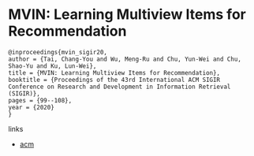 # MVIN: Learning Multiview Items for Recommendation

```
@inproceedings{mvin_sigir20,
author = {Tai, Chang-You and Wu, Meng-Ru and Chu, Yun-Wei and Chu, Shao-Yu and Ku, Lun-Wei},
title = {MVIN: Learning Multiview Items for Recommendation},
booktitle = {Proceedings of the 43rd International ACM SIGIR Conference on Research and Development in Information Retrieval (SIGIR)},
pages = {99--108},
year = {2020}
}
```

links
- [acm](https://dl.acm.org/doi/10.1145/3397271.3401126)
